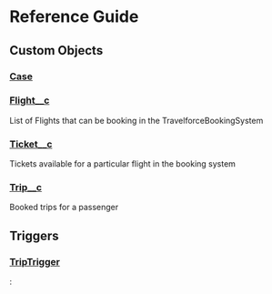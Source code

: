 # Reference Guide

## Custom Objects

### [Case](custom-objects\Case.md)

### [Flight__c](custom-objects\Flight__c.md)

List of Flights that can be booking in the TravelforceBookingSystem

### [Ticket__c](custom-objects\Ticket__c.md)

Tickets available for a particular flight in the booking system

### [Trip__c](custom-objects\Trip__c.md)

Booked trips for a passenger

## Triggers

### [TripTrigger](triggers\TripTrigger.md)

: